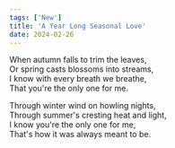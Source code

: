 ```yaml
---
tags: ['New']
title: 'A Year Long Seasonal Love'
date: 2024-02-26
---
```


When autumn falls to trim the leaves,  
Or spring casts blossoms into streams,  
I know with every breath we breathe,  
That you're the only one for me.

Through winter wind on howling nights,  
Through summer's cresting heat and light,  
I know you're the only one for me,  
That's how it was always meant to be.
